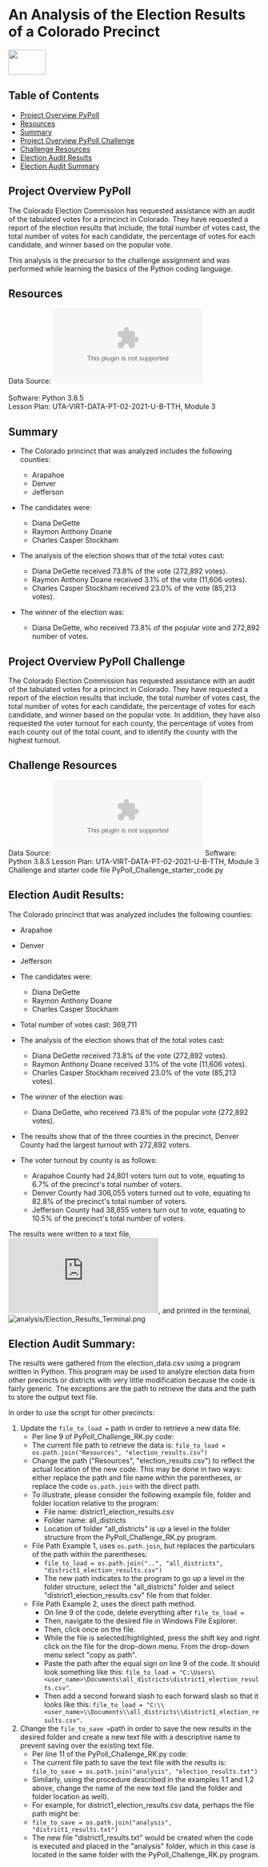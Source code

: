 # An Analysis of the Election Results of a Colorado Precinct

<img src="anaylysis_analysis/Election_Results_Terminal.png" align="center" width="75" height="50" >

## Table of Contents
* [Project Overview PyPoll](https://github.com/rkaysen63/Election_Analysis/blob/master/README.md#project_overview_pypoll)
* [Resources](https://github.com/rkaysen63/Election_Analysis/blob/master/README.md#resources)
* [Summary](https://github.com/rkaysen63/Election_Analysis/blob/master/README.md#summary)
* [Project Overview PyPoll Challenge](https://github.com/rkaysen63/Election_Analysis/blob/master/README.md#project_overview_pypoll_challenge)
* [Challenge Resources](https://github.com/rkaysen63/Election_Analysis/blob/master/README.md#challenge_resources)
* [Election Audit Results](https://github.com/rkaysen63/Election_Analysis/blob/master/README.md#election_audit_results)
* [Election Audit Summary](https://github.com/rkaysen63/Election_Analysis/blob/master/README.md#election_audit_summary)

## Project Overview PyPoll
The Colorado Election Commission has requested assistance with an audit of the tabulated votes for a princinct in Colorado.  They have requested a report of the election results that include, the total number of votes cast, the total number of votes for each candidate, the percentage of votes for each candidate, and winner based on the popular vote.

This analysis is the precursor to the challenge assignment and was performed while learning the basics of the Python coding language. 

## Resources
Data Source: ![election_results.csv](https://github.com/rkaysen63/Election_Analysis/blob/main/Resources/election_results.csv)<br/>  
Software:  Python 3.8.5<br/>
Lesson Plan:  UTA-VIRT-DATA-PT-02-2021-U-B-TTH, Module 3

## Summary
* The Colorado princinct that was analyzed includes the following counties:
  * Arapahoe
  * Denver
  * Jefferson

* The candidates were:
  * Diana DeGette
  * Raymon Anthony Doane
  * Charles Casper Stockham

* The analysis of the election shows that of the total votes cast:
  * Diana DeGette received 73.8% of the vote (272,892 votes).
  * Raymon Anthony Doane received 3.1% of the vote (11,606 votes).
  * Charles Casper Stockham received 23.0% of the vote (85,213 votes).
 
* The winner of the election was:
  * Diana DeGette, who received 73.8% of the popular vote and 272,892 number of votes.

## Project Overview PyPoll Challenge
The Colorado Election Commission has requested assistance with an audit of the tabulated votes for a princinct in Colorado.  They have requested a report of the election results that include, the total number of votes cast, the total number of votes for each candidate, the percentage of votes for each candidate, and winner based on the popular vote. In addition, they have also requested the voter turnout for each county, the percentage of votes from each county out of the total count, and to identify the county with the highest turnout.

## Challenge Resources
Data Source: ![election_results.csv](https://github.com/rkaysen63/Election_Analysis/blob/main/Resources/election_results.csv)
Software:  Python 3.8.5
Lesson Plan:  UTA-VIRT-DATA-PT-02-2021-U-B-TTH, Module 3 Challenge and starter code file PyPoll_Challenge_starter_code.py

## Election Audit Results:
The Colorado princinct that was analyzed includes the following counties:
* Arapahoe
* Denver
* Jefferson

* The candidates were:
  * Diana DeGette
  * Raymon Anthony Doane
  * Charles Casper Stockham

* Total number of votes cast: 369,711

* The analysis of the election shows that of the total votes cast:
  * Diana DeGette received 73.8% of the vote (272,892 votes).
  * Raymon Anthony Doane received 3.1% of the vote (11,606 votes).
  * Charles Casper Stockham received 23.0% of the vote (85,213 votes).

* The winner of the election was:
  * Diana DeGette, who received 73.8% of the popular vote (272,892 votes).

* The results show that of the three counties in the precinct, Denver County had the largest turnout with 272,892 voters.

* The voter turnout by county is as follows:
  * Arapahoe County had 24,801 voters turn out to vote, equating to 6.7% of the precinct's total number of voters.
  * Denver County had 306,055 voters turned out to vote, equating  to 82.8% of the precinct's total number of voters.
  * Jefferson County had 38,855 voters turn out to vote, equating  to 10.5% of the precinct's total number of voters.

The results were written to a text file, ![election_results.txt](https://github.com/rkaysen63/Election_Analysis/blob/main/analysis/election_results.txt), and printed in the terminal, ![analysis/Election_Results_Terminal.png](https://github.com/rkaysen63/Election_Analysis/blob/main/analysis/analysis/Election_Results_Terminal.png)

## Election Audit Summary:

The results were gathered from the election_data.csv using a program written in Python.  This program may be used to analyze election data from other precincts or districts with very little modification because the code is fairly generic.  The exceptions are the path to retrieve the data and the path to store the output text file.

In order to use the script for other precincts:
1. Update the `file_to_load =` path in order to retrieve a new data file.
   * Per line 9 of PyPoll_Challenge_RK.py code:
   * The current file path to retrieve the data is: `file_to_load = os.path.join("Resources", "election_results.csv")`
   * Change the path ("Resources", "election_results.csv") to reflect the actual location of the new code.  This may be done in two ways: either replace the path and file name within the parentheses, or replace the code `os.path.join` with the direct path.  
   * To illustrate, please consider the following example file, folder and folder location relative to the program:
     * File name: district1_election_results.csv
     * Folder name:  all_districts
     * Location of folder "all_districts" is up a level in the folder structure from the PyPoll_Challenge_RK.py program.
   * File Path Example 1, uses `os.path.join`, but replaces the particulars of the path within the parentheses:
     * `file_to_load = os.path.join("..", "all_districts", "district1_election_results.csv")`
     * The new path indicates to the program to go up a level in the folder structure, select the "all_districts" folder and select "district1_election_results.csv" file from that folder.
   * File Path Example 2, uses the direct path method.
     * On line 9 of the code, delete everything after `file_to_load =`
     * Then, navigate to the desired file in Windows File Explorer.
     * Then, click once on the file.
     * While the file is selected/highlighted, press the shift key and right click on the file for the drop-down menu.  From the drop-down menu select "copy as path".
     * Paste the path after the equal sign on line 9 of the code.  It should look something like this: `file_to_load = "C:\Users\<user_name>\Documents\all_districts\district1_election_results.csv"`.
     * Then add a second forward slash to each forward slash so that it looks like this: `file_to_load = "C:\\<user_name>\\Documents\\all_districts\\district1_election_results.csv"`.
2. Change the `file_to_save =`path in order to save the new results in the desired folder and create a new text file with a descriptive name to prevent saving over the existing text file.  
   * Per line 11 of the PyPoll_Challenge_RK.py code:
   * The current file path to save the text file with the results is: `file_to_save = os.path.join("analysis", "election_results.txt")` 
   * Similarly, using the procedure described in the examples 1.1 and 1.2 above, change the name of the new text file (and the folder and folder location as well).
   * For example, for district1_election_results.csv data, perhaps the file path might be:
   * `file_to_save = os.path.join("analysis", "district1_results.txt")` 
   * The new file "district1_results.txt" would be created when the code is executed and placed in the "analysis" folder, which in this case is located in the same folder with the PyPoll_Challenge_RK.py program.



